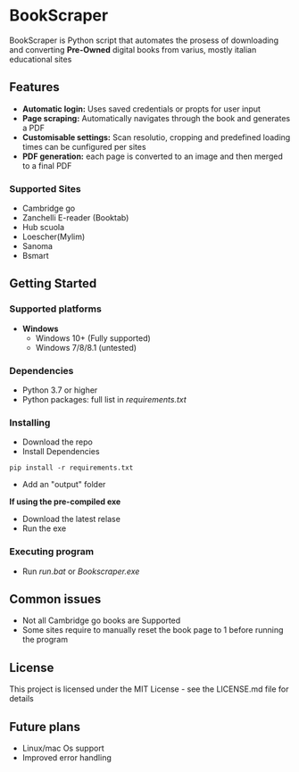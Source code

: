# BookScraper

BookScraper is Python script that automates the prosess of downloading and converting **Pre-Owned** digital books from varius, mostly italian educational sites

## Features
- **Automatic login:** Uses saved credentials or propts for user input
- **Page scraping:** Automatically navigates through the book and generates a PDF
- **Customisable settings:** Scan resolutio, cropping and predefined loading times can be cunfigured per sites
- **PDF generation:** each page is converted to an image and then merged to a final PDF

### Supported Sites

- Cambridge go
- Zanchelli E-reader (Booktab)
- Hub scuola
- Loescher(Mylim)
- Sanoma
- Bsmart


## Getting Started
### Supported platforms
- **Windows**
    - Windows 10+ (Fully supported)
    - Windows 7/8/8.1 (untested)
### Dependencies
- Python 3.7 or higher
- Python packages: full list in *requirements.txt*

### Installing

* Download the repo
* Install Dependencies 
``` 
pip install -r requirements.txt
```
* Add an "output" folder

**If using the pre-compiled exe**
* Download the latest relase
* Run the exe
### Executing program

* Run *run.bat* or *Bookscraper.exe*

## Common issues
* Not all Cambridge go books are Supported
* Some sites require to manually reset the book page to 1 before running the program



## License

This project is licensed under the MIT License - see the LICENSE.md file for details

## Future plans
* Linux/mac Os support
* Improved error handling

